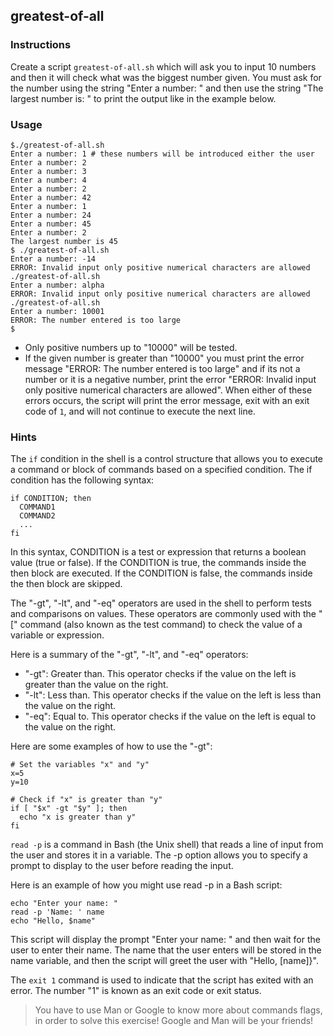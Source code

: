 ## greatest-of-all

### Instructions

Create a script `greatest-of-all.sh` which will ask you to input 10 numbers and then it will check what was the biggest number given. You must ask for the number using the string "Enter a number: " and then use the string "The largest number is: " to print the output like in the example below.

### Usage

```console
$./greatest-of-all.sh
Enter a number: 1 # these numbers will be introduced either the user
Enter a number: 2
Enter a number: 3
Enter a number: 4
Enter a number: 2
Enter a number: 42
Enter a number: 1
Enter a number: 24
Enter a number: 45
Enter a number: 2
The largest number is 45
$ ./greatest-of-all.sh
Enter a number: -14
ERROR: Invalid input only positive numerical characters are allowed
./greatest-of-all.sh
Enter a number: alpha
ERROR: Invalid input only positive numerical characters are allowed
./greatest-of-all.sh
Enter a number: 10001
ERROR: The number entered is too large
$
```

- Only positive numbers up to "10000" will be tested.
- If the given number is greater than "10000" you must print the error message "ERROR: The number entered is too large" and if its not a number or it is a negative number, print the error "ERROR: Invalid input only positive numerical characters are allowed". When either of these errors occurs, the script will print the error message, exit with an exit code of `1`, and will not continue to execute the next line.

### Hints

The `if` condition in the shell is a control structure that allows you to execute a command or block of commands based on a specified condition. The if condition has the following syntax:

```console
if CONDITION; then
  COMMAND1
  COMMAND2
  ...
fi
```

In this syntax, CONDITION is a test or expression that returns a boolean value (true or false). If the CONDITION is true, the commands inside the then block are executed. If the CONDITION is false, the commands inside the then block are skipped.

The "-gt", "-lt", and "-eq" operators are used in the shell to perform tests and comparisons on values. These operators are commonly used with the "[" command (also known as the test command) to check the value of a variable or expression.

Here is a summary of the "-gt", "-lt", and "-eq" operators:

- "-gt": Greater than. This operator checks if the value on the left is greater than the value on the right.
- "-lt": Less than. This operator checks if the value on the left is less than the value on the right.
- "-eq": Equal to. This operator checks if the value on the left is equal to the value on the right.

Here are some examples of how to use the "-gt":

```console
# Set the variables "x" and "y"
x=5
y=10

# Check if "x" is greater than "y"
if [ "$x" -gt "$y" ]; then
  echo "x is greater than y"
fi
```

`read -p` is a command in Bash (the Unix shell) that reads a line of input from the user and stores it in a variable. The -p option allows you to specify a prompt to display to the user before reading the input.

Here is an example of how you might use read -p in a Bash script:

```console
echo "Enter your name: "
read -p 'Name: ' name
echo "Hello, $name"
```

This script will display the prompt "Enter your name: " and then wait for the user to enter their name. The name that the user enters will be stored in the name variable, and then the script will greet the user with "Hello, [name]}".

The `exit 1` command is used to indicate that the script has exited with an error. The number "1" is known as an exit code or exit status.

> You have to use Man or Google to know more about commands flags, in order to solve this exercise!
> Google and Man will be your friends!

